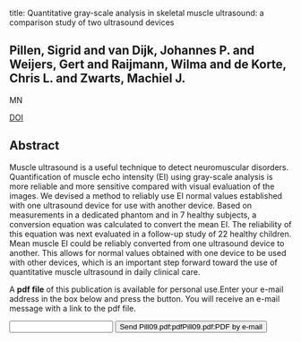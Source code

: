 title: Quantitative gray-scale analysis in skeletal muscle ultrasound: a comparison study of two ultrasound devices

## Pillen, Sigrid and van Dijk, Johannes P. and Weijers, Gert and Raijmann, Wilma and de Korte, Chris L. and Zwarts, Machiel J.
MN

<a href="https://doi.org/10.1002/mus.21285">DOI</a>

## Abstract
Muscle ultrasound is a useful technique to detect neuromuscular disorders. Quantification of muscle echo intensity (EI) using gray-scale analysis is more reliable and more sensitive compared with visual evaluation of the images. We devised a method to reliably use EI normal values established with one ultrasound device for use with another device. Based on measurements in a dedicated phantom and in 7 healthy subjects, a conversion equation was calculated to convert the mean EI. The reliability of this equation was next evaluated in a follow-up study of 22 healthy children. Mean muscle EI could be reliably converted from one ultrasound device to another. This allows for normal values obtained with one device to be used with other devices, which is an important step forward toward the use of quantitative muscle ultrasound in daily clinical care.

A <b>pdf file</b> of this publication is available for personal use.Enter your e-mail address in the box below and press the button. You will receive an e-mail message with a link to the pdf file.
<form action="sender.php">  <input type="text" name="email">  <input type="submit" value="Send Pill09.pdf:pdfPill09.pdf:PDF by e-mail"></form>